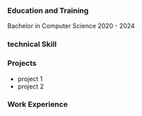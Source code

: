 
### Education and Training
Bachelor in Computer Science 2020 - 2024

### technical Skill

### Projects
- project 1
- project 2

### Work Experience
 
